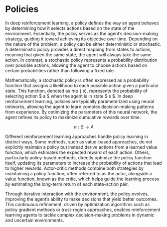 # Policies

In deep reinforcement learning, a policy defines the way an agent behaves by determining how it selects actions based on the state of the environment. Essentially, the policy serves as the agent’s decision-making strategy, guiding it toward achieving its objective over time. Depending on the nature of the problem, a policy can be either deterministic or stochastic. A deterministic policy provides a direct mapping from states to actions, meaning that given the same state, the agent will always take the same action. In contrast, a stochastic policy represents a probability distribution over possible actions, allowing the agent to choose actions based on certain probabilities rather than following a fixed rule. 

Mathematically, a stochastic policy is often expressed as a probability function that assigns a likelihood to each possible action given a particular state. This function, denoted as $\pi(a \mid s)$, represents the probability of selecting action $ a $ when the agent is in state $ s $. In deep reinforcement learning, policies are typically parameterized using neural networks, allowing the agent to learn complex decision-making patterns from experience. By optimizing the parameters of this neural network, the agent refines its policy to maximize cumulative rewards over time. 

$$\pi: S \rightarrow A$$

Different reinforcement learning approaches handle policy learning in distinct ways. Some methods, such as value-based approaches, do not explicitly maintain a policy but instead derive actions from a learned value function, which estimates the expected reward of each action. Others, particularly policy-based methods, directly optimize the policy function itself, updating its parameters to increase the probability of actions that lead to higher rewards. Actor-critic methods combine both strategies by maintaining a policy function, often referred to as the actor, alongside a value function, known as the critic, which helps guide the learning process by estimating the long-term return of each state-action pair. 

Through iterative interaction with the environment, the policy evolves, improving the agent’s ability to make decisions that yield better outcomes. This continuous refinement, driven by optimization algorithms such as policy gradient methods or trust-region approaches, enables reinforcement learning agents to tackle complex decision-making problems in dynamic and uncertain environments.